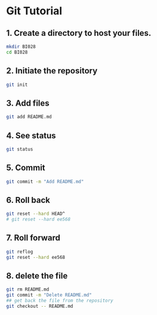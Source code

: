 
# Git Tutorial

## 1. Create a directory to host your files.
```bash
mkdir BI028
cd BI028
```

## 2. Initiate the repository
```bash
git init
```

## 3. Add files
```bash
git add README.md
```

## 4. See status
```bash
git status
```

## 5. Commit
```bash
git commit -m "Add README.md"
```

## 6. Roll back
```bash
git reset --hard HEAD^
# git reset --hard ee568
```

## 7. Roll forward
```bash
git reflog
git reset --hard ee568
```


## 8. delete the file
```bash
git rm README.md
git commit -m "Delete README.md"
## get back the file from the repository
git checkout -- README.md
```




##
